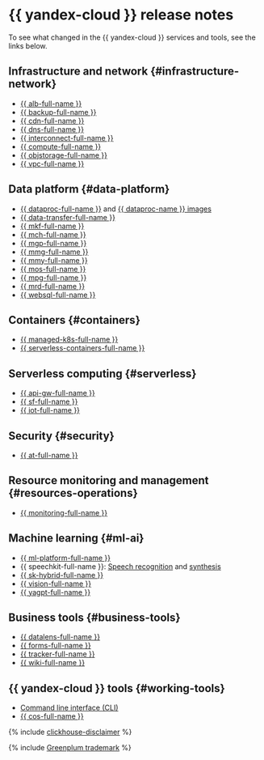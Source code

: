# {{ yandex-cloud }} release notes

To see what changed in the {{ yandex-cloud }} services and tools, see the links below.

## Infrastructure and network {#infrastructure-network}

* [{{ alb-full-name }}](../application-load-balancer/release-notes.md)
* [{{ backup-full-name }}](../backup/release-notes.md)
* [{{ cdn-full-name }}](../cdn/release-notes.md)
* [{{ dns-full-name }}](../dns/release-notes.md)
* [{{ interconnect-full-name }}](../interconnect/release-notes.md)
* [{{ compute-full-name }}](../compute/release-notes.md)
* [{{ objstorage-full-name }}](../storage/release-notes.md)
* [{{ vpc-full-name }}](../vpc/release-notes.md)

## Data platform {#data-platform}

* [{{ dataproc-full-name }}](../data-proc/release-notes/index.md) and [{{ dataproc-name }} images](../data-proc/release-notes/images.md)
* [{{ data-transfer-full-name }}](../data-transfer/release-notes/index.md)
* [{{ mkf-full-name }}](../managed-kafka/release-notes.md)
* [{{ mch-full-name }}](../managed-clickhouse/release-notes.md)
* [{{ mgp-full-name }}](../managed-greenplum/release-notes.md)
* [{{ mmg-full-name }}](../managed-mongodb/release-notes.md)
* [{{ mmy-full-name }}](../managed-mysql/release-notes.md)
* [{{ mos-full-name }}](../managed-opensearch/release-notes.md)
* [{{ mpg-full-name }}](../managed-postgresql/release-notes.md)
* [{{ mrd-full-name }}](../managed-redis/release-notes.md)
* [{{ websql-full-name }}](../websql/release-notes/index.md)

## Containers {#containers}

* [{{ managed-k8s-full-name }}](../managed-kubernetes/release-notes.md)
* [{{ serverless-containers-full-name }}](../serverless-containers/release-notes.md)

## Serverless computing {#serverless}

* [{{ api-gw-full-name }}](../api-gateway/release-notes.md)
* [{{ sf-full-name }}](../functions/release-notes.md)
* [{{ iot-full-name }}](../iot-core/release-notes.md)

## Security {#security}

* [{{ at-full-name }}](../audit-trails/release-notes.md)

## Resource monitoring and management {#resources-operations}

* [{{ monitoring-full-name }}](../monitoring/release-notes.md)

## Machine learning {#ml-ai}

* [{{ ml-platform-full-name }}](../datasphere/release-notes.md)
* {{ speechkit-full-name }}: [Speech recognition](../speechkit/release-notes-stt.md) and [synthesis](../speechkit/release-notes-tts.md)
* [{{ sk-hybrid-full-name }}](../speechkit-hybrid/release-notes.md)
* [{{ vision-full-name }}](../vision/release-notes.md)
* [{{ yagpt-full-name }}](../yandexgpt/release-notes.md)

## Business tools {#business-tools}

* [{{ datalens-full-name }}](../datalens/release-notes/index.md)
* [{{ forms-full-name }}](../forms/release-notes/index.md)
* [{{ tracker-full-name }}](../tracker/release-notes/index.md)
* [{{ wiki-full-name }}](../wiki/release-notes/index.md)

## {{ yandex-cloud }} tools {#working-tools}

* [Command line interface (CLI)](../cli/release-notes.md)
* [{{ cos-full-name }}](../cos/release-notes.md)

{% include [clickhouse-disclaimer](../_includes/clickhouse-disclaimer.md) %}

{% include [Greenplum trademark](../_includes/mdb/mgp/trademark.md) %}